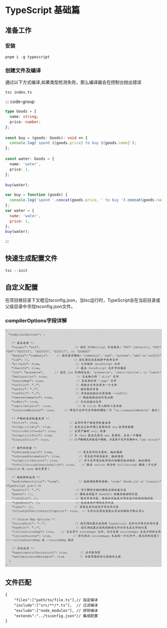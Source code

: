 # TypeScript 基础篇

## 准备工作

### 安装

```
pnpm i -g typescript
```

### 创建文件及编译

通过以下方式编译,如果类型检测失败，那么编译器会在控制台抛出错误

```
tsc index.ts
```

::: code-group

```ts [TypeScript]
type Goods = {
  name: string;
  price: number;
};

const buy = (goods: Goods): void => {
  console.log(`spend ${goods.price} to buy ${goods.name}`);
};

const water: Goods = {
  name: 'water',
  price: 1,
};

buy(water);
```

```js [JavaScript]
var buy = function (goods) {
  console.log('spend '.concat(goods.price, ' to buy ').concat(goods.name));
};
var water = {
  name: 'water',
  price: 1,
};
buy(water);
```

:::

## 快速生成配置文件

```
tsc --init
```

## 自定义配置

在项目根目录下叉棍见tsconfig.json，当tsc运行时，TypeScript会在当前目录或父级目录中寻找tsconfig.json文件。

### compilerOptions字段详解

![alt text](image.png) ![alt text](image-1.png)

## 文件匹配

```
{
    "files":["path/to/file.ts"],// 指定编译
    "include":["src/**/*.ts"],  // 过滤编译
    "exclude":["node_modules"], // 排除编译
    "extends":"../tsconfig.json"// 集成配置
}
```
